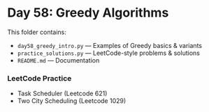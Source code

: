 # Day 58: Greedy Algorithms

This folder contains:
- `day58_greedy_intro.py` — Examples of Greedy basics & variants  
- `practice_solutions.py` — LeetCode-style problems & solutions  
- `README.md` — Documentation  


### LeetCode Practice
- Task Scheduler (Leetcode 621)
- Two City Scheduling (Leetcode 1029)